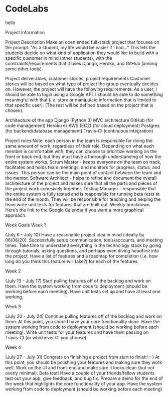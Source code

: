 # CodeLabs

hello 

Project Information

Project Description
Make an open ended full-stack project that focuses on the prompt: "As a student, my life would be easier if I had..." This lets the students decide on what kind of application they would like to build with a specific customer in mind (other students), with the constraints/requirements that it uses Django, Heroku, and GitHub (among some other tools).

Project deliverables, customer stories, project requirements
Customer stories will be based on what type of project the group eventually decides on. However, the project will have the following requirements: 
As a user, I should be able to login using a Google API. I should be able to do something meaningful with that (i.e. store or manipulate information that is limited to that specific user).
(The rest will be defined based on the project that is chosen).

Architecture of the app
Django (Python 3)
MVC architecture
GitHub (for code management)
Heroku or AWS (EC2) (for cloud deployment)
Postgres (for backend/database management)
Travis-CI (continuous integration) 

Project roles
Note: each person in the team is responsible for doing the same amount of work, regardless of their role. Depending on what each member is comfortable with, they can choose to prioritize working on the front or back end, but they must have a thorough understanding of how the entire system works. 
Scrum Master - keeps everyone on the team on track, facilitates and holds team meetings, and monitors for progress, status, and issues. This person can be the main point of contact between the team and the mentor. 
Software Architect - helps to refine and document the overall architecture of the project and makes sure that all the parts and pieces of the project work cohesively together.
Testing Manager - responsible that the entire system is fully tested and is responsible for running beta tests at the end of the month. They will be responsible for teaching and helping the team write unit tests for features that are built out. 
Weekly breakdown
Here’s the link to the Google Calendar if you want a more graphical approach.

Week
Goals
Week 1 

(July 6 - July 10)
Have a reasonable project idea in mind (ideally by 06/08/20). 
Successfully setup communication, tools/accounts, and meeting times.
Take time to understand everything in the technology stack by going through tutorials, asking questions, and perhaps even diving headfirst into the project.
Have a list of features and a roadmap for completion (i.e. how long do you think this feature will take?) for each of the features. 

Week 2 

(July 13 - July 17)
Start pulling features off of the backlog and work on them.
Have the system working from code to deployment (should be working before each meeting).
Have unit tests set up and have at least one working.

Week 3


(July 20 - July 24)
Continue pulling features off of the backlog and work on them. At this point, you should have your core functionality done.
Have the system working from code to deployment (should be working before each meeting).
Write unit tests for your features and have them passing on Travis-CI (or whichever CI you choose).


Week 4


(July 27 - July 31)
Congrats on finishing a project from start to finish! :-)
At this point, you should be polishing your features and making sure they work well. Work on the UI and front-end and make sure it looks clean (but not overly minimal).
Beta test! Have a couple of your friends/fellow students test out your app, give feedback, and bug fix.
Prepare a demo for the end of the week that highlights the core functionality of your app.
Have the system working from code to deployment (should be working before each meeting)
